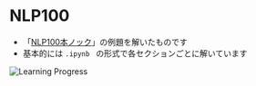 # NLP100

- 「[NLP100本ノック](https://nlp100.github.io/ja/)」の例題を解いたものです
- 基本的には ```.ipynb ``` の形式で各セクションごとに解いています

![Learning Progress](https://img.shields.io/badge/Learning%20Progress-30%25-brightgreen)
